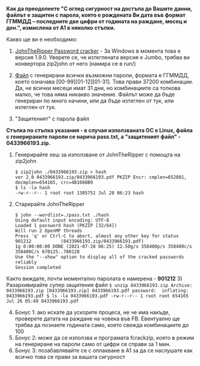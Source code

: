 __Как да преодолеете "С оглед сигурност на достъпа до Вашите данни, файлът е защитен с парола, която е рождената Ви дата във формат ГГММДД – последните две цифри от годината на раждане, месец и ден.", измислена от А1 в няколко стъпки.__

Какво ще ви е необходимо:
1) [JohnTheRipper Password cracker](https://www.openwall.com/john/) - За Windows в момента това е версия 1.9.0. Уверете се, че изтеглената версия е Jumbo, трябва ви конвертора zip2john от него (намира се в run/)
    
2) [Файл](https://github.com/nikip72/a1-bg-invoice-bruteforce/raw/main/pass.zip) с генерирани всички възможни пароли, формата е ГГММДД, което означава [00-99][01-12][01-31]. Това прави 37200 комбинации. Да, не всички месеци имат 31 дни, но комбинациите са толкова малко, че това няма никакво значение. Файлът може да бъде генериран по много начини, или да бъде изтеглен от тук, или изтеглен от тук.
    
3) "Защитеният" с парола файл
    
__Стъпка по стъпка указания - в случая използваната ОС е Linux, файла с генерираните пароли се нарича pass.txt, а "защитеният файл" - 0433966193.zip.__
1) Генерирайте хеш за използване от JohnTheRipper с помощта на zip2john
    ```
    $ zip2john ./0433966193.zip > hash
    ver 2.0 0433966193.zip/0433966193.pdf PKZIP Encr: cmplen=652801, decmplen=654165, crc=4B1608B9
    $ ls -la hash
    -rw-r--r-- 1 root root 1305751 Jul 28 06:23 hash
    ```
2) Старирайте JohnTheRipper
     ```
     $ john --wordlist=./pass.txt ./hash
     Using default input encoding: UTF-8
     Loaded 1 password hash (PKZIP [32/64])
     Will run 2 OpenMP threads
     Press 'q' or Ctrl-C to abort, almost any other key for status
     901212           (0433966193.zip/0433966193.pdf)
     1g 0:00:00:00 DONE (2021-07-28 06:25) 12.50g/s 358400p/s 358400c/s 358400C/s 670125..780128
     Use the "--show" option to display all of the cracked passwords reliably
     Session completed
     ```
 Както виждате, почти моментално паролата е намерена - __901212__
3) Разархивирайте супер защитения файл
     ```
     $ unzip 0433966193.zip
     Archive:  0433966193.zip
     [0433966193.zip] 0433966193.pdf password: 
       inflating: 0433966193.pdf
     $ ls -la 0433966193.pdf
     -rw-r--r-- 1 root root 654165 Jul 26 05:49 0433966193.pdf
    ```

4) Бонус 1:
 ако искате да ускорите процеса, не че има накъде, проверете датата на раждане на човека във FB. Евентуално ще трябва да познаете годината само, което свежда комбинациите до 100
5) Бонус 2:
 може да се използва и програмата fcrackzip, която в режим на генериране на пароли само от цифри се справи за 1 мин.
6) Бонус 3:
 позабавлявайте се с оплакване в А1 за да се наслушате как всичко това се прави за вашата сигурност
